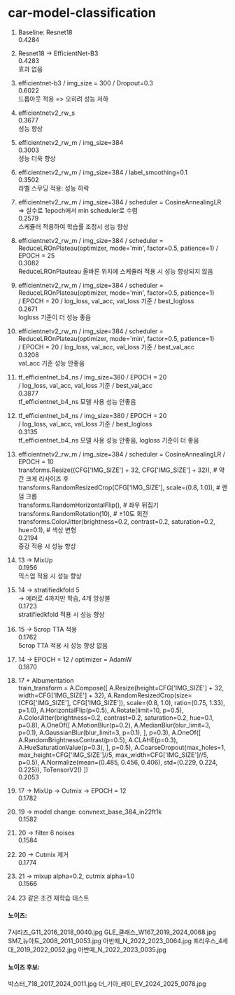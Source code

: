 # car-model-classification

1. Baseline: Resnet18  
   0.4284

2. Resnet18 -> EfficientNet-B3  
   0.4283  
   효과 없음

3. efficientnet-b3 / img_size = 300 / Dropout=0.3  
   0.6022  
   드롭아웃 적용 => 오히려 성능 저하

4. efficientnetv2_rw_s  
   0.3677  
   성능 향상

5. efficientnetv2_rw_m / img_size=384  
   0.3003   
   성능 더욱 향상

6. efficientnetv2_rw_m / img_size=384 / label_smoothing=0.1  
    0.3502   
    라벨 스무딩 적용: 성능 하락

7. efficientnetv2_rw_m / img_size=384 / scheduler = CosineAnnealingLR => 실수로 1epoch에서 min scheduler로 수렴  
    0.2579   
    스케쥴러 적용하여 학습률 조정시 성능 향상

8. efficientnetv2_rw_m / img_size=384 / scheduler = ReduceLROnPlateau(optimizer, mode='min', factor=0.5, patience=1) / EPOCH = 25  
    0.3082   
    ReduceLROnPlauteau 올바른 위치에 스케쥴러 적용 시 성능 향상되지 않음

9. efficientnetv2_rw_m / img_size=384 / scheduler = ReduceLROnPlateau(optimizer, mode='min', factor=0.5, patience=1)  
    / EPOCH = 20 / log_loss, val_acc, val_loss 기준 / best_logloss  
    0.2671   
    logloss 기준이 더 성능 좋음

10. efficientnetv2_rw_m / img_size=384 / scheduler = ReduceLROnPlateau(optimizer, mode='min', factor=0.5, patience=1)  
    / EPOCH = 20 / log_loss, val_acc, val_loss 기준 / best_val_acc  
    0.3208   
    val_acc 기준 성능 안좋음

11. tf_efficientnet_b4_ns / img_size=380 / EPOCH = 20  
    / log_loss, val_acc, val_loss 기준 / best_val_acc  
    0.3877   
    tf_efficientnet_b4_ns 모델 사용 성능 안좋음

12. tf_efficientnet_b4_ns / img_size=380 / EPOCH = 20  
    / log_loss, val_acc, val_loss 기준 / best_logloss  
    0.3135   
    tf_efficientnet_b4_ns 모델 사용 성능 안좋음, logloss 기준이 더 좋음

13. efficientnetv2_rw_m / img_size=384 / scheduler = CosineAnnealingLR / EPOCH = 10  
    transforms.Resize((CFG['IMG_SIZE'] + 32, CFG['IMG_SIZE'] + 32)),  # 약간 크게 리사이즈 후  
    transforms.RandomResizedCrop(CFG['IMG_SIZE'], scale=(0.8, 1.0)),  # 랜덤 크롭  
    transforms.RandomHorizontalFlip(),                                # 좌우 뒤집기  
    transforms.RandomRotation(10),                                    # ±10도 회전  
    transforms.ColorJitter(brightness=0.2, contrast=0.2, saturation=0.2, hue=0.1),  # 색상 변형  
    0.2194   
    증강 적용 시 성능 향상

14. 13 -> MixUp  
    0.1956   
    믹스업 적용 시 성능 향상

15. 14 -> stratifiedkfold 5  
    -> 에러로 4까지만 학습, 4개 앙상블  
    0.1723   
    stratifiedkfold 적용 시 성능 향상

16. 15 -> 5crop TTA 적용  
    0.1762   
    5crop TTA 적용 시 성능 향상 없음

17. 14 -> EPOCH = 12 / optimizer = AdamW   
    0.1870

18. 17 + Albumentation   
    train_transform = A.Compose([
    A.Resize(height=CFG['IMG_SIZE'] + 32, width=CFG['IMG_SIZE'] + 32),
    A.RandomResizedCrop(size=(CFG['IMG_SIZE'], CFG['IMG_SIZE']),
                        scale=(0.8, 1.0), ratio=(0.75, 1.33), p=1.0),
    A.HorizontalFlip(p=0.5),
    A.Rotate(limit=10, p=0.5),
    A.ColorJitter(brightness=0.2, contrast=0.2, saturation=0.2, hue=0.1, p=0.8),
    A.OneOf([
        A.MotionBlur(p=0.2),
        A.MedianBlur(blur_limit=3, p=0.1),
        A.GaussianBlur(blur_limit=3, p=0.1),
    ], p=0.3),
    A.OneOf([
        A.RandomBrightnessContrast(p=0.5),
        A.CLAHE(p=0.3),
        A.HueSaturationValue(p=0.3),
    ], p=0.5),
    A.CoarseDropout(max_holes=1, max_height=CFG['IMG_SIZE']//5, max_width=CFG['IMG_SIZE']//5, p=0.5),
    A.Normalize(mean=(0.485, 0.456, 0.406),
                std=(0.229, 0.224, 0.225)),
    ToTensorV2()
])   
   0.2053

19. 17 -> MixUp -> Cutmix -> EPOCH = 12   
    0.1782   

20. 19 -> model change: convnext_base_384_in22ft1k   
    0.1582

21. 20 -> filter 6 noises   
    0.1584

22. 20 -> Cutmix 제거   
    0.1774

23. 21 -> mixup alpha=0.2, cutmix alpha=1.0   
    0.1566

24. 23 같은 조건 재학습 테스트
    
#### 노이즈:
7시리즈_G11_2016_2018_0040.jpg
GLE_클래스_W167_2019_2024_0068.jpg
SM7_뉴아트_2008_2011_0053.jpg
아반떼_N_2022_2023_0064.jpg
프리우스_4세대_2019_2022_0052.jpg
아반떼_N_2022_2023_0035.jpg

#### 노이즈 후보:
박스터_718_2017_2024_0011.jpg
더_기아_레이_EV_2024_2025_0078.jpg
